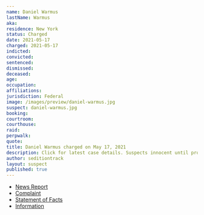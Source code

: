 ```yaml
---
name: Daniel Warmus
lastName: Warmus
aka:
residence: New York
status: Charged
date: 2021-05-17
charged: 2021-05-17
indicted:
convicted:
sentenced:
dismissed:
deceased:
age:
occupation:
affiliations:
jurisdiction: Federal
image: /images/preview/daniel-warmus.jpg
suspect: daniel-warmus.jpg
booking:
courtroom:
courthouse:
raid:
perpwalk:
quote:
title: Daniel Warmus charged on May 17, 2021
description: Click for latest case details. Suspects innocent until proven guilty.
author: seditiontrack
layout: suspect
published: true
---
```


- [News Report](https://www.wivb.com/news/fbi-arrests-alden-man-for-alleged-participation-in-jan-6-capitol-attack/)
- [Complaint](https://www.justice.gov/opa/case-multi-defendant/file/1395081/download)
- [Statement of Facts](https://www.justice.gov/opa/case-multi-defendant/file/1395086/download)
- [Information](https://www.justice.gov/usao-dc/case-multi-defendant/file/1415451/download)

